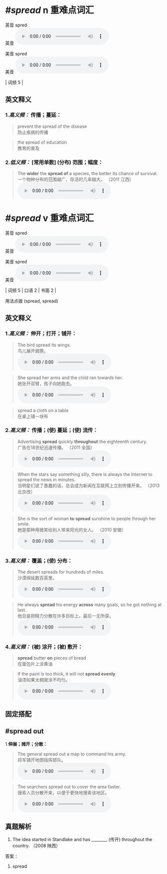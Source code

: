 # ***\#spread*** n  重难点词汇
英音 spred  
英音
<audio src="./media/spread-B.aac" controls="controls"></audio>

美音 spred  
美音
<audio src="./media/spread.aac" controls="controls"></audio>



| 词频 5 |  

英文释义
---
### 1.*高义频：* **传播；蔓延：**  

 > prevent the spread of the disease  
 > 防止疾病的传播    

 > the spread of education  
 > 教育的普及    

### 2.*低义频：* **[常用单数] (分布) 范围；幅度：**  

 > The **wider** the **spread of** a species, the better its chance of survival.  
 > 一个物种分布的范围越广，存活的几率越大。  （2011 江西）  
<audio src="./media/spread-11.aac" controls="controls"></audio>


# ***\#spread*** v  重难点词汇
英音 spred  
英音
<audio src="./media/spread-B.aac" controls="controls"></audio>

美音 spred  
美音
<audio src="./media/spread.aac" controls="controls"></audio>



| 词频 5 | 口语 2 | 书面 2 |  

用法点拨  (spread, spread)

英文释义
---
### 1.*高义频：* **伸开；打开；铺开：**  

 > The bird spread its wings.  
 > 鸟儿展开翅膀。    
<audio src="./media/spread-1.aac" controls="controls"></audio>

 > She spread her arms and the child ran towards her.  
 > 她张开双臂，孩子向她跑去。    
<audio src="./media/spread-2.aac" controls="controls"></audio>

 > spread a cloth on a table  
 > 在桌上铺一块布    

### 2.*高义频：* **传播；(使) 蔓延；(使) 流传：**  

 > Advertising **spread** quickly **throughout** the eighteenth century.  
 > 广告在18世纪迅速传播。  （2011 全国）  
<audio src="./media/spread-3.aac" controls="controls"></audio>

 > When the stars say something silly, there is always the Internet to spread the news in minutes.  
 > 当明星们说了愚蠢的话，总会成为新闻在互联网上立刻传播开来。  （2013 北京改）  
<audio src="./media/spread-4.aac" controls="controls"></audio>

 > She is the sort of woman **to** **spread** sunshine to people through her smile.  
 > 她是那种用微笑给别人带来阳光的女人。  （2010 安徽）  
<audio src="./media/spread-5.aac" controls="controls"></audio>

### 3.*高义频：* **覆盖；(使) 分布：**  

 > The desert spreads for hundreds of miles.  
 > 沙漠绵延数百英里。    
<audio src="./media/spread-6.aac" controls="controls"></audio>

 > He always **spread** his energy **across** many goals, so he got nothing at last.  
 > 他总是把精力分散在许多目标上，最后一无所获。    
<audio src="./media/spread-7.aac" controls="controls"></audio>

### 4.*高义频：* **(被) 涂开；(被) 敷开：**  

 > **spread** butter **on** pieces of bread  
 > 在面包片上涂黄油    

 > If the paint is too thick, it will not **spread evenly**.  
 > 油漆如果太稠就涂不均匀。    
<audio src="./media/spread-8.aac" controls="controls"></audio>


固定搭配
---
## \#spread out
1.**伸展；摊开；分散：**  

 > The general spread out a map to command his army.  
 > 将军铺开地图指挥部队。    
<audio src="./media/spread-9.aac" controls="controls"></audio>

 > The searchers spread out to cover the area faster.  
 > 搜索人员分散开来，以便于更快地搜索该地区。    
<audio src="./media/spread-10.aac" controls="controls"></audio>


真题解析
---
1. The idea started in Standlake and has ________ (传开) throughout the country.  （2008 陕西）  

答案：
1. spread  

